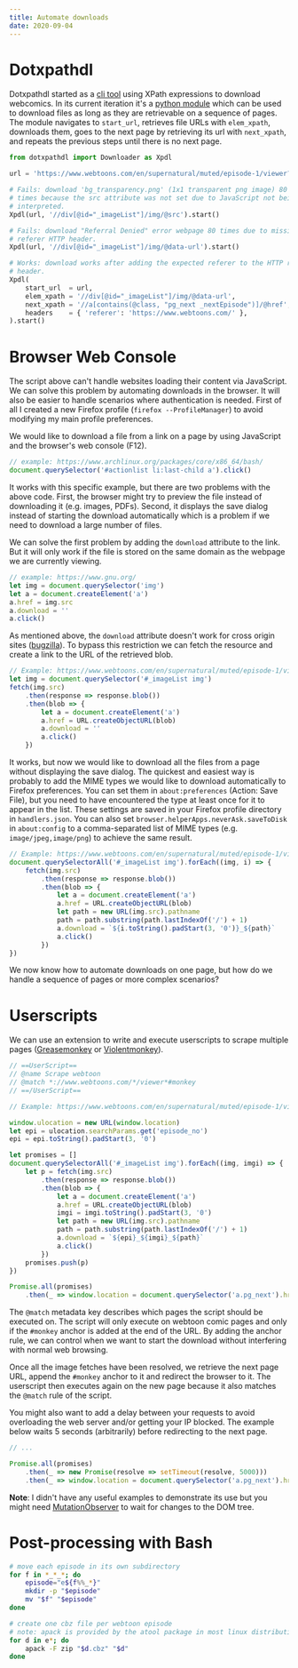 ```yaml
---
title: Automate downloads
date: 2020-09-04
---
```


# Dotxpathdl

Dotxpathdl started as a [cli tool](https://gitlab.com/Obsidienne/dotfiles/-/blob/163b023baec5613d1e5f64a58dcf6de66f000d98/user/bin/dotxpathdl) using XPath expressions to download webcomics. In its current iteration it's a [python module](https://gitlab.com/Obsidienne/dotfiles/-/blob/a86e690017f57eb7a3b1e6b7f70e4005efc4e183/user/lib/python/dotxpathdl.py) which can be used to download files as long as they are retrievable on a sequence of pages. The module navigates to `start_url`, retrieves file URLs with `elem_xpath`, downloads them, goes to the next page by retrieving its url with `next_xpath`, and repeats the previous steps until there is no next page.

```py
from dotxpathdl import Downloader as Xpdl

url = 'https://www.webtoons.com/en/supernatural/muted/episode-1/viewer?title_no=1566&episode_no=1'

# Fails: download 'bg_transparency.png' (1x1 transparent png image) 80
# times because the src attribute was not set due to JavaScript not being
# interpreted.
Xpdl(url, '//div[@id="_imageList"]/img/@src').start()

# Fails: download "Referral Denied" error webpage 80 times due to missing
# referer HTTP header.
Xpdl(url, '//div[@id="_imageList"]/img/@data-url').start()

# Works: download works after adding the expected referer to the HTTP request
# header.
Xpdl(
    start_url  = url,
    elem_xpath = '//div[@id="_imageList"]/img/@data-url',
    next_xpath = '//a[contains(@class, "pg_next _nextEpisode")]/@href',
    headers    = { 'referer': 'https://www.webtoons.com/' },
).start()
```

# Browser Web Console

The script above can't handle websites loading their content via JavaScript.  We can solve this problem by automating downloads in the browser. It will also be easier to handle scenarios where authentication is needed. First of all I created a new Firefox profile (`firefox --ProfileManager`) to avoid modifying my main profile preferences.

We would like to download a file from a link on a page by using JavaScript and the browser's web console (F12).

```js
// example: https://www.archlinux.org/packages/core/x86_64/bash/
document.querySelector('#actionlist li:last-child a').click()
```

It works with this specific example, but there are two problems with the above code. First, the browser might try to preview the file instead of downloading it (e.g. images, PDFs). Second, it displays the save dialog instead of starting the download automatically which is a problem if we need to download a large number of files.

We can solve the first problem by adding the `download` attribute to the link. But it will only work if the file is stored on the same domain as the webpage we are currently viewing.

```js
// example: https://www.gnu.org/
let img = document.querySelector('img')
let a = document.createElement('a')
a.href = img.src
a.download = ''
a.click()
```

As mentioned above, the `download` attribute doesn't work for cross origin sites ([bugzilla](https://bugzilla.mozilla.org/show_bug.cgi?id=874009)). To bypass this restriction we can fetch the resource and create a link to the URL of the retrieved blob.

```js
// Example: https://www.webtoons.com/en/supernatural/muted/episode-1/viewer?title_no=1566&episode_no=1
let img = document.querySelector('#_imageList img')
fetch(img.src)
    .then(response => response.blob())
    .then(blob => {
        let a = document.createElement('a')
        a.href = URL.createObjectURL(blob)
        a.download = ''
        a.click()
    })
```

It works, but now we would like to download all the files from a page without displaying the save dialog. The quickest and easiest way is probably to add the MIME types we would like to download automatically to Firefox preferences. You can set them in `about:preferences` (Action: Save File), but you need to have encountered the type at least once for it to appear in the list. These settings are saved in your Firefox profile directory in `handlers.json`. You can also set `browser.helperApps.neverAsk.saveToDisk` in `about:config` to a comma-separated list of MIME types (e.g. `image/jpeg,image/png`) to achieve the same result.

```js
// Example: https://www.webtoons.com/en/supernatural/muted/episode-1/viewer?title_no=1566&episode_no=1
document.querySelectorAll('#_imageList img').forEach((img, i) => {
    fetch(img.src)
        .then(response => response.blob())
        .then(blob => {
            let a = document.createElement('a')
            a.href = URL.createObjectURL(blob)
            let path = new URL(img.src).pathname
            path = path.substring(path.lastIndexOf('/') + 1)
            a.download = `${i.toString().padStart(3, '0')}_${path}`
            a.click()
        })
})
```

We now know how to automate downloads on one page, but how do we handle a sequence of pages or more complex scenarios?

# Userscripts

We can use an extension to write and execute userscripts to scrape multiple pages ([Greasemonkey](https://addons.mozilla.org/en-US/firefox/addon/greasemonkey/) or [Violentmonkey](https://addons.mozilla.org/en-US/firefox/addon/violentmonkey/)).

```js
// ==UserScript==
// @name Scrape webtoon
// @match *://www.webtoons.com/*/viewer*#monkey
// ==/UserScript==

// Example: https://www.webtoons.com/en/supernatural/muted/episode-1/viewer?title_no=1566&episode_no=1#monkey

window.ulocation = new URL(window.location)
let epi = ulocation.searchParams.get('episode_no')
epi = epi.toString().padStart(3, '0')

let promises = []
document.querySelectorAll('#_imageList img').forEach((img, imgi) => {
    let p = fetch(img.src)
        .then(response => response.blob())
        .then(blob => {
            let a = document.createElement('a')
            a.href = URL.createObjectURL(blob)
            imgi = imgi.toString().padStart(3, '0')
            let path = new URL(img.src).pathname
            path = path.substring(path.lastIndexOf('/') + 1)
            a.download = `${epi}_${imgi}_${path}`
            a.click()
        })
    promises.push(p)
})

Promise.all(promises)
    .then(_ => window.location = document.querySelector('a.pg_next').href + '#monkey')
```

The `@match` metadata key describes which pages the script should be executed on. The script will only execute on webtoon comic pages and only if the `#monkey` anchor is added at the end of the URL. By adding the anchor rule, we can control when we want to start the download without interfering with normal web browsing.

Once all the image fetches have been resolved, we retrieve the next page URL, append the `#monkey` anchor to it and redirect the browser to it. The userscript then executes again on the new page because it also matches the `@match` rule of the script.

You might also want to add a delay between your requests to avoid overloading the web server and/or getting your IP blocked. The example below waits 5 seconds (arbitrarily) before redirecting to the next page.

```js
// ...

Promise.all(promises)
    .then(_ => new Promise(resolve => setTimeout(resolve, 5000)))
    .then(_ => window.location = document.querySelector('a.pg_next').href + '#monkey')
```

**Note**: I didn't have any useful examples to demonstrate its use but you might need [MutationObserver](https://developer.mozilla.org/en-US/docs/Web/API/MutationObserver) to wait for changes to the DOM tree.

# Post-processing with Bash

```bash
# move each episode in its own subdirectory
for f in *_*_*; do
    episode="e${f%%_*}"
    mkdir -p "$episode"
    mv "$f" "$episode"
done

# create one cbz file per webtoon episode
# note: apack is provided by the atool package in most linux distributions
for d in e*; do
    apack -F zip "$d.cbz" "$d"
done
```
